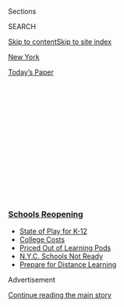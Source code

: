 <div id="app">

<div>

<div>

<div>

<div class="NYTAppHideMasthead css-1q2w90k e1suatyy0">

<div class="section css-ui9rw0 e1suatyy2">

<div class="css-eph4ug er09x8g0">

<div class="css-6n7j50">

</div>

<span class="css-1dv1kvn">Sections</span>

<div class="css-10488qs">

<span class="css-1dv1kvn">SEARCH</span>

</div>

[Skip to content](#site-content)[Skip to site index](#site-index)

</div>

<div id="masthead-section-label" class="css-1wr3we4 eaxe0e00">

[New
York](https://www.nytimes3xbfgragh.onion/section/nyregion)

</div>

<div class="css-10698na e1huz5gh0">

</div>

</div>

<div id="masthead-bar-one" class="section hasLinks css-15hmgas e1csuq9d3">

<div class="css-uqyvli e1csuq9d0">

</div>

<div class="css-1uqjmks e1csuq9d1">

</div>

<div class="css-9e9ivx">

[](https://myaccount.nytimes3xbfgragh.onion/auth/login?response_type=cookie&client_id=vi)

</div>

<div class="css-1bvtpon e1csuq9d2">

[Today’s
Paper](https://www.nytimes3xbfgragh.onion/section/todayspaper)

</div>

</div>

</div>

</div>

<div data-aria-hidden="false">

<div id="site-content" data-role="main">

<div>

<div class="css-1aor85t" style="opacity:0.000000001;z-index:-1;visibility:hidden">

<div class="css-1hqnpie">

<div class="css-epjblv">

<span class="css-17xtcya">[New
York](/section/nyregion)</span><span class="css-x15j1o">|</span><span class="css-fwqvlz">New
York City Public Schools to Close to Slow Spread of
Coronavirus</span>

</div>

<div class="css-k008qs">

<div class="css-1iwv8en">

<span class="css-18z7m18"></span>

<div>

</div>

</div>

<span class="css-1n6z4y">https://nyti.ms/2U9Enzu</span>

<div class="css-1705lsu">

<div class="css-4xjgmj">

<div class="css-4skfbu" data-role="toolbar" data-aria-label="Social Media Share buttons, Save button, and Comments Panel with current comment count" data-testid="share-tools">

  - 
  - 
  - 
  - 
    
    <div class="css-6n7j50">
    
    </div>

  - 

</div>

</div>

</div>

</div>

</div>

</div>

<div class="css-13pd83m">

<div class="css-l9svim">

### [<span class="css-pa1jbp"><span class="css-1rxm0ex">Schools</span><span class="css-1rxm0ex"> Reopening</span></span>](https://www.nytimes3xbfgragh.onion/spotlight/schools-reopening?name=styln-coronavirus-schools-reopening&region=TOP_BANNER&variant=undefined&block=storyline_menu_recirc&action=click&pgtype=Article&impression_id=c12fe170-e108-11ea-860d-f9c39423259e)

  - <span class="css-ousu42">[State of Play for
    K-12](https://www.nytimes3xbfgragh.onion/2020/08/17/us/k-12-schools-reopening.html?name=styln-coronavirus-schools-reopening&region=TOP_BANNER&variant=undefined&block=storyline_menu_recirc&action=click&pgtype=Article&impression_id=c12fe171-e108-11ea-860d-f9c39423259e)</span>
  - <span class="css-ousu42">[College
    Costs](https://www.nytimes3xbfgragh.onion/2020/08/15/us/covid-college-tuition.html?name=styln-coronavirus-schools-reopening&region=TOP_BANNER&variant=undefined&block=storyline_menu_recirc&action=click&pgtype=Article&impression_id=c1300880-e108-11ea-860d-f9c39423259e)</span>
  - <span class="css-ousu42">[Priced Out of Learning
    Pods](https://www.nytimes3xbfgragh.onion/2020/08/14/us/covid-schools-learning-pods.html?name=styln-coronavirus-schools-reopening&region=TOP_BANNER&variant=undefined&block=storyline_menu_recirc&action=click&pgtype=Article&impression_id=c1300881-e108-11ea-860d-f9c39423259e)</span>
  - <span class="css-ousu42">[N.Y.C. Schools Not
    Ready](https://www.nytimes3xbfgragh.onion/2020/08/14/nyregion/school-reopening-nyc.html?name=styln-coronavirus-schools-reopening&region=TOP_BANNER&variant=undefined&block=storyline_menu_recirc&action=click&pgtype=Article&impression_id=c1300882-e108-11ea-860d-f9c39423259e)</span>
  - <span class="css-ousu42">[Prepare for Distance
    Learning](https://www.nytimes3xbfgragh.onion/2020/08/05/parenting/parents-distance-learning.html?name=styln-coronavirus-schools-reopening&region=TOP_BANNER&variant=undefined&block=storyline_menu_recirc&action=click&pgtype=Article&impression_id=c1300883-e108-11ea-860d-f9c39423259e)</span>

</div>

</div>

<div id="top-wrapper" class="css-1sy8kpn">

<div id="top-slug" class="css-l9onyx">

Advertisement

</div>

[Continue reading the main
story](#after-top)

<div class="ad top-wrapper" style="text-align:center;height:100%;display:block;min-height:250px">

<div id="top" class="place-ad" data-position="top" data-size-key="top">

</div>

</div>

<div id="after-top">

</div>

</div>

<div>

<div id="sponsor-wrapper" class="css-1hyfx7x">

<div id="sponsor-slug" class="css-19vbshk">

Supported by

</div>

[Continue reading the main
story](#after-sponsor)

<div id="sponsor" class="ad sponsor-wrapper" style="text-align:center;height:100%;display:block">

</div>

<div id="after-sponsor">

</div>

</div>

<div class="css-186x18t">

</div>

<div class="css-1vkm6nb ehdk2mb0">

# New York City Public Schools to Close to Slow Spread of Coronavirus

</div>

Following days of pressure, Mayor Bill de Blasio announced plans to
close the nation’s largest public school system.

<div class="css-79elbk" data-testid="photoviewer-wrapper">

<div class="css-z3e15g" data-testid="photoviewer-wrapper-hidden">

</div>

<div class="css-1a48zt4 ehw59r15" data-testid="photoviewer-children">

![<span class="css-16f3y1r e13ogyst0" data-aria-hidden="true">The city’s
1,800 schools serve 1.1 million
students.</span><span class="css-cnj6d5 e1z0qqy90" itemprop="copyrightHolder"><span class="css-1ly73wi e1tej78p0">Credit...</span><span><span>Sarah
Blesener for The New York
Times</span></span></span>](https://static01.graylady3jvrrxbe.onion/images/2020/03/15/nyregion/00NYVIRUS-SCHOOLSCLOSING11/merlin_170345649_375b0f86-81d2-4e7d-9db3-9be737bd924b-articleLarge.jpg?quality=75&auto=webp&disable=upscale)

</div>

</div>

<div class="css-18e8msd">

<div class="css-vp77d3 epjyd6m0">

<div class="css-hus3qt ey68jwv0" data-aria-hidden="true">

[![Eliza
Shapiro](https://static01.graylady3jvrrxbe.onion/images/2018/12/28/multimedia/author-eliza-shapiro/author-eliza-shapiro-thumbLarge.png
"Eliza Shapiro")](https://www.nytimes3xbfgragh.onion/by/eliza-shapiro)

</div>

<div class="css-1baulvz">

By [<span class="css-1baulvz last-byline" itemprop="name">Eliza
Shapiro</span>](https://www.nytimes3xbfgragh.onion/by/eliza-shapiro)

</div>

</div>

  - 
    
    <div class="css-ld3wwf e16638kd2">
    
    March 15,
    2020
    
    </div>

  - 
    
    <div class="css-4xjgmj">
    
    <div class="css-d8bdto" data-role="toolbar" data-aria-label="Social Media Share buttons, Save button, and Comments Panel with current comment count" data-testid="share-tools">
    
      - 
      - 
      - 
      - 
        
        <div class="css-6n7j50">
        
        </div>
    
      - 
    
    </div>
    
    </div>

</div>

</div>

<div class="section meteredContent css-1r7ky0e" name="articleBody" itemprop="articleBody">

<div id="NYT_ABOVE_MAIN_CONTENT_REGION">

<div>

</div>

</div>

<div class="css-1fanzo5 StoryBodyCompanionColumn">

<div class="css-53u6y8">

New York City’s public school system, the nation’s largest, will begin
shutting down this week, by far the most far-reaching and disruptive
measure the city has taken yet to slow the spread of the coronavirus.

The city’s vast system of 1,800 schools now faces its most serious
challenge in decades, as it embarks on a mass closure that could
potentially last through the end of the school year.

</div>

</div>

<div>

</div>

<div class="css-1fanzo5 StoryBodyCompanionColumn">

<div class="css-53u6y8">

“This is not something in a million years I could have imagined having
to do,” Mayor Bill de Blasio, appearing visibly distraught, said on
Sunday, adding that it was an “extraordinarily painful” moment for city
schools.

</div>

</div>

<div class="css-1fanzo5 StoryBodyCompanionColumn">

<div class="css-53u6y8">

The closures will alter the lives and routines of 1.1 million children,
75,000 teachers and well over 1 million parents, and will no doubt
prompt broader upheaval in a moment of profound anxiety for New Yorkers.

Mr. de Blasio said that the schools will be closed on Monday for all
students and staff, but teachers will be asked to report to work later
in the week for training on remote learning.

By March 23, the city will move to remote learning, and the system will
be closed except for several dozen school buildings throughout the city,
which will be used as “learning centers” to support the children of
essential city workers like health care employees.

</div>

</div>

<div>

</div>

<div class="css-1fanzo5 StoryBodyCompanionColumn">

<div class="css-53u6y8">

Schools will be closed until at least April 20, after the upcoming
spring break, but could stay closed for significantly longer, Mr. de
Blasio said.

</div>

</div>

<div class="css-1fanzo5 StoryBodyCompanionColumn">

<div class="css-53u6y8">

City school buildings will remain open this week for children to pick up
food, and then the city will find alternative sites for students who
need food to receive it. Students who do not have computers at home will
be lent laptops, and the city will work on helping students who do not
have internet access get online.

All public schools in Westchester and Long Island will also close, Gov.
Andrew M. Cuomo said Sunday.

</div>

</div>

<div>

</div>

<div class="css-1fanzo5 StoryBodyCompanionColumn">

<div class="css-53u6y8">

The mayor and Mr. Cuomo had resisted closing the city’s schools even as
other states shuttered their public schools, and urban school districts,
like Los Angeles and Seattle, did the same.

[But in recent
days](https://www.nytimes3xbfgragh.onion/2020/03/13/nyregion/coronavirus-nyc-schools.html),
a growing chorus of local politicians, public health experts, parents
and educators have ramped up the pressure on the city to shut down
schools. By Sunday afternoon, even Mr. Cuomo said the city schools
should close within 24 hours, as soon as the city came up with a plan
for child care and food.

Student attendance has plummeted as nervous parents have kept their
children at home. Teachers concerned about the virus organized “sick
outs” and flooded Twitter and 311 with pleas to shut down schools. And
as the outbreak continued, each day seemed to bring another major set of
school closures in cities and states with smaller outbreaks than New
York’s.

[New York City’s school system stands apart from every
other](https://www.nytimes3xbfgragh.onion/2020/03/07/nyregion/nyc-schools-coronavirus.html)
in the country for its sheer size and particularly vulnerable student
population, including enough homeless children — 114,000 — to fill an
entire small city school district.

</div>

</div>

<div class="css-1fanzo5 StoryBodyCompanionColumn">

<div class="css-53u6y8">

Even if only half of New York City’s students reported to school, the
district would still be larger than any in the country except for Los
Angeles Unified, which announced on Friday that its schools would close
for at least two weeks. Gov. Philip D. Murphy of New Jersey said on
Sunday that state’s public school system would close imminently.

Public health experts agree that effective closures would have to last
for the length of the virus, which could take months. And students
getting together in their homes or other places outside of school could
diminish the effectiveness of closures, experts said. Mr. de Blasio was
blunt about the prospect of keeping children apart in the weeks and
months
ahead.

<div id="NYT_MAIN_CONTENT_3_REGION" class="css-9tf9ac">

<div>

<div id="styln-prism-freeform-1596575370630" class="section interactive-content interactive-size-medium css-1ftcdic">

<div class="css-17ih8de interactive-body">

<div id="prism-freeform-block-31080" class="css-19mumt8" data-role="complementary" data-storyline="Schools Reopening" data-truncated="false" tabindex="0">

<div class="css-a8d9oz">

<div>

[](https://www.nytimes3xbfgragh.onion/spotlight/schools-reopening?action=click&pgtype=Article&state=default&region=MAIN_CONTENT_3&context=storylines_keepup)

### Schools Reopening ›

#### Back to School

Updated Aug. 17, 2020

The latest on how schools are navigating an uncertain season.

  -   - Universities across the country are facing [a rising demand for
        tuition
        rebates](https://www.nytimes3xbfgragh.onion/2020/08/15/us/covid-college-tuition.html?action=click&pgtype=Article&state=default&region=MAIN_CONTENT_3&context=storylines_keepup)
        as students ask if college is becoming “glorified Skype.”
      - In Los Angeles, the nation’s second-largest school district has
        [perhaps the most ambitious plan in the
        country](https://www.nytimes3xbfgragh.onion/2020/08/16/us/los-angeles-schools-virus-testing.html?action=click&pgtype=Article&state=default&region=MAIN_CONTENT_3&context=storylines_keepup)
        to test for the coronavirus.
      - Families [priced out of “learning pods” are seeking
        alternatives](https://www.nytimes3xbfgragh.onion/2020/08/14/us/covid-schools-learning-pods.html?action=click&pgtype=Article&state=default&region=MAIN_CONTENT_3&context=storylines_keepup).
      - How are campus newspapers covering back to school? [We want to
        hear from student
        journalists](https://www.nytimes3xbfgragh.onion/2020/08/17/us/student-newspaper-schools-reopening.html?action=click&pgtype=Article&state=default&region=MAIN_CONTENT_3&context=storylines_keepup).

<div id="styln-survey-component-31080" class="styln-survey-component">

</div>

</div>

</div>

</div>

</div>

</div>

</div>

</div>

“We’re not going to convince teenagers not to gather,” he said.

</div>

</div>

<div>

</div>

<div class="css-1fanzo5 StoryBodyCompanionColumn">

<div class="css-53u6y8">

The long-term effects of closure are extremely daunting, and will
unquestionably lead to extensive learning loss for scores of students.

Many students could fall months behind on instruction, a worst-case
scenario for children who are struggling to read or just beginning to
make improvements in school. About 20 percent of children have special
needs, some of which are advanced, and many of those students get
services at school they cannot get at home. About three-quarters of city
students are eligible for free or reduced price meals at school.

Annual standardized math and English exams scheduled for this spring
will almost certainly have to be delayed, education officials said.

And there are hundreds of thousands of public school parents who do some
of the city’s most essential work: staffing public hospitals, driving
city buses and subways and caring for older people.

</div>

</div>

<div class="css-1fanzo5 StoryBodyCompanionColumn">

<div class="css-53u6y8">

The large-scale, indefinite school closures leave New York City in
uncharted territory. A handful of city schools closed during the 2009
H1N1 flu epidemic, and the city closed its school system for a week
after Hurricane Sandy in 2013, with some schools remaining shut for
longer.

On Sunday evening, New York City parents reacted to the news with a mix
of confusion and concern.

“Are we going to be home schooling? It’s something I always wanted to
try,” asked Belinda Blum, who lives in Crown Heights, Brooklyn, and has
two daughters in public school. Ms. Blum said she wanted to make sure
that her daughters still had structure in their day, even if they were
learning from home.

Gary Purdy, who has two children in the public school system, said he
didn’t know how the city would decide to reopen schools.

“Are you going to test every single school, every single person in the
city?” Mr. Purdy, also a Brooklyn resident, asked.

In Harlem, Alicia Taylor said she had already made a backup plan: She
was preparing to take her children to North Carolina, where they could
be close to family and have room to spread out.

She said she wasn’t sure how her children would be educated remotely.
“What the hell is everyone going to do?” she asked.

Ashley Southall and Matthew Sedacca contributed reporting.

<div class="css-1wlr991">

<div class="css-18e8msd">

<div class="css-2ja7y1 epjyd6m0">

<div class="css-1baulvz">

</div>

</div>

</div>

</div>

</div>

</div>

</div>

<div>

</div>

<div>

</div>

<div>

</div>

<div>

<div id="bottom-wrapper" class="css-1ede5it">

<div id="bottom-slug" class="css-l9onyx">

Advertisement

</div>

[Continue reading the main
story](#after-bottom)

<div id="bottom" class="ad bottom-wrapper" style="text-align:center;height:100%;display:block;min-height:90px">

</div>

<div id="after-bottom">

</div>

</div>

</div>

</div>

</div>

## Site Index

<div>

</div>

## Site Information Navigation

  - [© <span>2020</span> <span>The New York Times
    Company</span>](https://help.nytimes3xbfgragh.onion/hc/en-us/articles/115014792127-Copyright-notice)

<!-- end list -->

  - [NYTCo](https://www.nytco.com/)
  - [Contact
    Us](https://help.nytimes3xbfgragh.onion/hc/en-us/articles/115015385887-Contact-Us)
  - [Work with us](https://www.nytco.com/careers/)
  - [Advertise](https://nytmediakit.com/)
  - [T Brand Studio](http://www.tbrandstudio.com/)
  - [Your Ad
    Choices](https://www.nytimes3xbfgragh.onion/privacy/cookie-policy#how-do-i-manage-trackers)
  - [Privacy](https://www.nytimes3xbfgragh.onion/privacy)
  - [Terms of
    Service](https://help.nytimes3xbfgragh.onion/hc/en-us/articles/115014893428-Terms-of-service)
  - [Terms of
    Sale](https://help.nytimes3xbfgragh.onion/hc/en-us/articles/115014893968-Terms-of-sale)
  - [Site
    Map](https://spiderbites.nytimes3xbfgragh.onion)
  - [Help](https://help.nytimes3xbfgragh.onion/hc/en-us)
  - [Subscriptions](https://www.nytimes3xbfgragh.onion/subscription?campaignId=37WXW)

</div>

</div>

</div>

</div>
